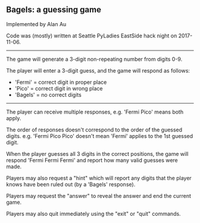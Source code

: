 Bagels: a guessing game 
----
Implemented by Alan Au

Code was (mostly) written at Seattle PyLadies EastSide hack night on 2017-11-06.

----
The game will generate a 3-digit non-repeating number from digits 0-9.

The player will enter a 3-digit guess, and the game will respond as follows:
- 'Fermi'  = correct digit in proper place
- 'Pico'   = correct digit in wrong place
- 'Bagels' = no correct digits

----
The player can receive multiple responses, e.g. 'Fermi Pico' means both apply.

The order of responses doesn't correspond to the order of the guessed digits. 
e.g. 'Fermi Pico Pico' doesn't mean 'Fermi' applies to the 1st guessed digit.

When the player guesses all 3 digits in the correct positions, the game will 
respond 'Fermi Fermi Fermi' and report how many valid guesses were made.

Players may also request a "hint" which will report any digits that the player
knows have been ruled out (by a 'Bagels' response).

Players may request the "answer" to reveal the answer and end the current game.

Players may also quit immediately using the "exit" or "quit" commands.
